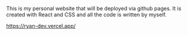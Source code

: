 This is my personal website that will be deployed via github pages. It is created with React and CSS and all the code is written by myself. 

https://ryan-dev.vercel.app/
 
